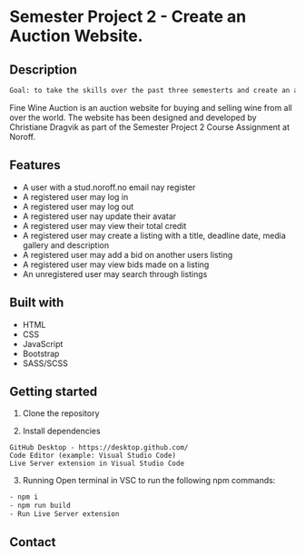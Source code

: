 # Semester Project 2 - Create an Auction Website. 

## Description 
```bash 
Goal: to take the skills over the past three semesterts and create an auction website. 
```
Fine Wine Auction is an auction website for buying and selling wine from all over the world. The website has been designed and developed by Christiane Dragvik as part of the Semester Project 2 Course Assignment at Noroff. 


## Features 
- A user with a stud.noroff.no email nay register
- A registered user may log in 
- A registered user may log out 
- A registered user nay update their avatar
- A registered user may view their total credit 
- A registered user may create a listing with a title, deadline date, media gallery and description 
- A registered user may add a bid on another users listing
- A registered user may view bids made on a listing 
- An unregistered user may search through listings


## Built with 

- HTML 
- CSS
- JavaScript 
- Bootstrap 
- SASS/SCSS 


## Getting started 

1. Clone the repository

2. Install dependencies 
```
GitHub Desktop - https://desktop.github.com/
Code Editor (example: Visual Studio Code)
Live Server extension in Visual Studio Code
```

3. Running 
Open terminal in VSC to run the following npm commands:

```bash
- npm i
- npm run build
- Run Live Server extension
```


## Contact 